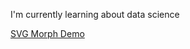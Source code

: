 I'm currently learning about data science

[SVG Morph Demo](./svg_animations.html)


<!---
ca0v/ca0v is a ✨ special ✨ repository because its `README.md` (this file) appears on your GitHub profile.
You can click the Preview link to take a look at your changes.
--->
